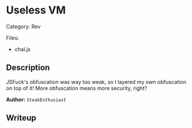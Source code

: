 # Useless VM

Category: Rev

Files:
- chal.js

## Description

JSFuck's obfuscation was way too weak, so I layered my own obfuscation on top of it! More obfuscation means more security, right?

**Author:** `SteakEnthusiast`

## Writeup